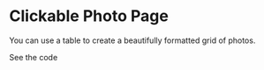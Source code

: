 # **Clickable Photo Page**

You can use a table to create a beautifully formatted grid of photos.



See the code

